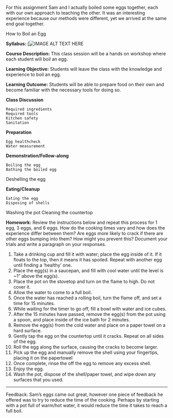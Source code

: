 For this assignment Sam and I actually boiled some eggs together, each with our own approach to teaching the other.  It was an interesting experience because our methods were different, yet we arrived at the same end goal together.  

How to Boil an Egg

**Syllabus:**
[![IMAGE ALT TEXT HERE](https://github.com/jps723/teachingasart2018/blob/master/assignments/4_Pedagogy/img/IMG_2674.jpg)

**Course Description:**  This class session will be a hands on workshop where each student will boil an egg. 

**Learning Objective:**  Students will leave the class with the knowledge and experience to boil an egg.

**Learning Outcome:**  Students will be able to prepare food on their own and become familiar with the necessary tools for doing so.

**Class Discussion**
	
	Required ingredients
	Required tools
	Kitchen safety
	Sanitation
  
**Preparation**
	
	Egg healthcheck
	Water measurement

**Demonstration/Follow-along**
	
	Boiling the egg
	Bathing the boiled egg
  Deshelling the egg 
  
**Eating/Cleanup**
	
	Eating the egg
	Disposing of shells
  Washing the pot
  Cleaning the countertop
  
**Homework:**  Review the instructions below and repeat this process for 1 egg, 3 eggs, and 6 eggs.  How do the cooking times vary and how does the experience differ between them?  Are eggs more likely to crack if there are other eggs bumping into them?  How might you prevent this?  Document your trials and write a paragraph on your responses.

1.  Take a drinking cup and fill it with water; place the egg inside of it.  If it floats to the top, then it means it has spoiled.  Repeat with another egg until finding a ‘healthy’ one. 
2.  Place the egg(s) in a saucepan, and fill with cool water until the level is ~1” above the egg(s).  
3.  Place the pot on the stovetop and turn on the flame to high.  Do not cover it.  
4.  Allow the water to come to a full boil.  
5.  Once the water has reached a rolling boil, turn the flame off, and set a time for 15 minutes.
6.  While waiting for the timer to go off, fill a bowl with water and ice cubes.
7. After the 15 minutes have passed, remove the egg(s) from the pot using a spoon, and place inside of the ice bath for 2 minutes.  
8.  Remove the egg(s) from the cold water and place on a paper towel on a hard surface. 
9.  Gently tap the egg on the countertop until it cracks.  Repeat on all sides of the egg. 
10.  Roll the egg along the surface, causing the cracks to become larger.  
11.  Pick up the egg and manually remove the shell using your fingertips, placing it on the papertowel 
12.  Once complete, rinse the off the egg to remove any excess shell. 
13.  Enjoy the egg. 
14.  Wash the pot, dispose of the shell/paper towel, and wipe down any surfaces that you used.  

- - - 

Feedback:  Sam’s eggs came out great, however one piece of feedback he offered was to try to reduce the time of the cooking.  Perhaps by starting with a pot full of warm/hot water, it would reduce the time it takes to reach a full boil.  
